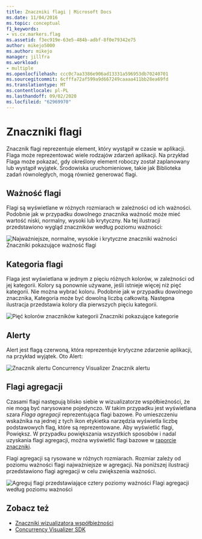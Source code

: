 ```yaml
---
title: Znaczniki flagi | Microsoft Docs
ms.date: 11/04/2016
ms.topic: conceptual
f1_keywords:
- vs.cv.markers.flag
ms.assetid: f3ec919e-63e5-484b-adbf-8f0e79342e75
author: mikejo5000
ms.author: mikejo
manager: jillfra
ms.workload:
- multiple
ms.openlocfilehash: ccc0c7aa3386e906ad13331a596953db70240701
ms.sourcegitcommit: 6cfffa72af599a9d667249caaaa411bb28ea69fd
ms.translationtype: MT
ms.contentlocale: pl-PL
ms.lasthandoff: 09/02/2020
ms.locfileid: "62969970"
---
```

# <a name="flag-markers"></a>Znaczniki flagi
Znacznik flagi reprezentuje element, który wystąpił w czasie w aplikacji. Flaga może reprezentować wiele rodzajów zdarzeń aplikacji. Na przykład Flaga może pokazać, gdy określony element roboczy został zaplanowany lub wystąpił wyjątek. Środowiska uruchomieniowe, takie jak Biblioteka zadań równoległych, mogą również generować flagi.

## <a name="flag-importance"></a>Ważność flagi
 Flagi są wyświetlane w różnych rozmiarach w zależności od ich ważności. Podobnie jak w przypadku dowolnego znacznika ważność może mieć wartość niski, normalny, wysoki lub krytyczny.  Na tej ilustracji przedstawiono wygląd znaczników według poziomu ważności:

 ![Najważniejsze, normalne, wysokie i krytyczne znaczniki ważności](../profiling/media/cvmarkerimportance.png "CVMarkerImportance") Znaczniki pokazujące ważność flagi

## <a name="flag-category"></a>Kategoria flagi
 Flaga jest wyświetlana w jednym z pięciu różnych kolorów, w zależności od jej kategorii. Kolory są ponownie używane, jeśli istnieje więcej niż pięć kategorii. Nie można wybrać koloru. Podobnie jak w przypadku dowolnego znacznika, Kategoria może być dowolną liczbą całkowitą. Następna ilustracja przedstawia kolory dla pierwszych pięciu kategorii.

 ![Pięć kolorów znaczników kategorii](../profiling/media/cvmarkercategory.png "CVMarkerCategory") Znaczniki pokazujące kategorie

## <a name="alerts"></a>Alerty
 Alert jest flagą czerwoną, która reprezentuje krytyczne zdarzenie aplikacji, na przykład wyjątek.  Oto Alert:

 ![Znacznik alertu Concurrency Visualizer](../profiling/media/cvmarkeralert.png "CVMarkerAlert") Znacznik alertu

## <a name="aggregation-flags"></a>Flagi agregacji
 Czasami flagi następują blisko siebie w wizualizatorze współbieżności, że nie mogą być narysowane pojedynczo. W takim przypadku jest wyświetlana szara *Flaga agregacji* reprezentująca flagi bazowe. Po umieszczeniu wskaźnika na jednej z tych ikon etykietka narzędzia wyświetla liczbę podstawowych flag, które są reprezentowane. Aby wyświetlić flagi, Powiększ. W przypadku powiększania wszystkich sposobów i nadal uzyskania flagi agregacji, można wyświetlić flagi bazowe w [raporcie znaczniki](../profiling/markers-report.md).

 Flagi agregacji są rysowane w różnych rozmiarach. Rozmiar zależy od poziomu ważności flagi najważniejsze w agregacji. Na poniższej ilustracji przedstawiono flagi agregacji w celu zwiększenia ważności.

 ![Agreguj flagi przedstawiające cztery poziomy ważności](../profiling/media/cvmarkeraggregate.png "CVMarkerAggregate") Flagi agregacji według poziomu ważności

## <a name="see-also"></a>Zobacz też
- [Znaczniki wizualizatora współbieżności](../profiling/concurrency-visualizer-markers.md)
- [Concurrency Visualizer SDK](../profiling/concurrency-visualizer-sdk.md)